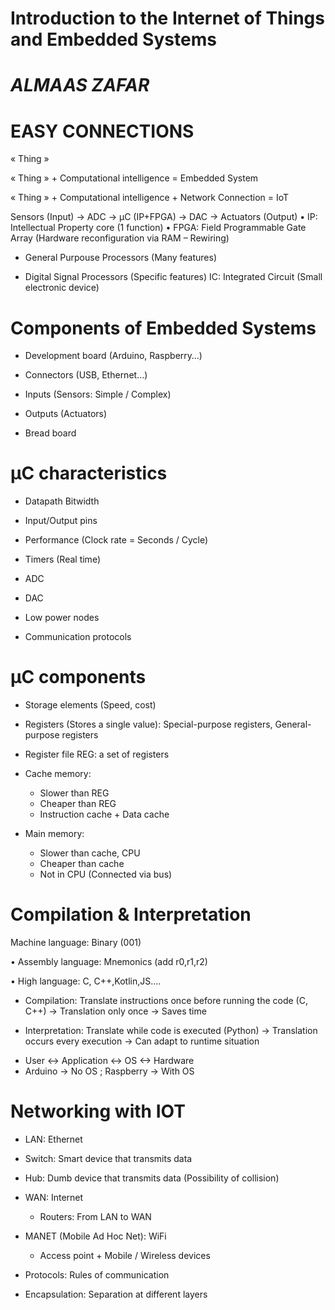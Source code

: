 #           Introduction to the  Internet of Things and Embedded Systems 
 #  *ALMAAS ZAFAR*
 
   #            EASY CONNECTIONS
    
« Thing »

« Thing » + Computational intelligence = Embedded System

« Thing » + Computational intelligence + Network Connection = IoT

Sensors (Input) -> ADC -> µC (IP+FPGA) -> DAC -> Actuators (Output)
• IP: Intellectual Property core (1 function)
• FPGA: Field Programmable Gate Array (Hardware reconfiguration via RAM – Rewiring)

- General Purpouse Processors (Many features)

- Digital Signal Processors (Specific features)
 IC: Integrated Circuit (Small electronic device)


#    Components of Embedded Systems

- Development board (Arduino, Raspberry…)

- Connectors (USB, Ethernet…)

- Inputs (Sensors: Simple / Complex)

- Outputs (Actuators)

- Bread board

#    µC characteristics  

- Datapath Bitwidth

- Input/Output pins

- Performance (Clock rate = Seconds / Cycle)

- Timers (Real time)

- ADC

- DAC

- Low power nodes

- Communication protocols

#  µC components  

- Storage elements (Speed, cost)

- Registers (Stores a single value): Special-purpose registers, General-purpose registers

- Register file REG: a set of registers

- Cache memory:
  - Slower than REG
  - Cheaper than REG
  - Instruction cache + Data cache
  
- Main memory:
  - Slower than cache, CPU
  - Cheaper than cache
  - Not in CPU (Connected via bus)
  
#  Compilation & Interpretation 

 Machine language: Binary (001)
 
• Assembly language: Mnemonics (add r0,r1,r2)

• High language: C, C++,Kotlin,JS....

- Compilation: Translate instructions once before running the code (C, C++)
 -> Translation only once -> Saves time
 
- Interpretation: Translate while code is executed (Python)
-> Translation occurs every execution -> Can adapt to runtime situation

* User <-> Application <-> OS <-> Hardware
* Arduino -> No OS ; Raspberry -> With OS


#   Networking with IOT 

- LAN: Ethernet
* Switch: Smart device that transmits data

* Hub: Dumb device that transmits data (Possibility of collision)

- WAN: Internet
   * Routers: From LAN to WAN
   
- MANET (Mobile Ad Hoc Net): WiFi
   * Access point + Mobile / Wireless devices
   
- Protocols: Rules of communication

- Encapsulation: Separation at different layers
